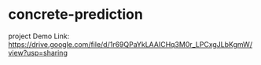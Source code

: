 # concrete-prediction

 project Demo Link: 
https://drive.google.com/file/d/1r69QPaYkLAAICHq3M0r_LPCxgJLbKgmW/view?usp=sharing
